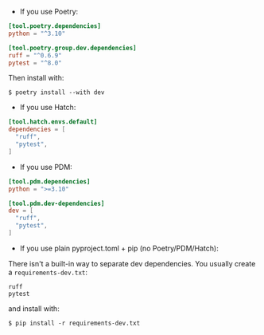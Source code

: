 - If you use Poetry:
```toml
[tool.poetry.dependencies]
python = "^3.10"

[tool.poetry.group.dev.dependencies]
ruff = "^0.6.9"
pytest = "^8.0"
```

Then install with:
```unix
$ poetry install --with dev
```

- If you use Hatch:
```toml
[tool.hatch.envs.default]
dependencies = [
  "ruff",
  "pytest",
]
```

- If you use PDM:
```toml
[tool.pdm.dependencies]
python = ">=3.10"

[tool.pdm.dev-dependencies]
dev = [
  "ruff",
  "pytest",
]
```

- If you use plain pyproject.toml + pip (no Poetry/PDM/Hatch):

There isn't a built-in way to separate dev dependencies. 
You usually create a `requirements-dev.txt`:
```
ruff
pytest
```
and install with:
```unix
$ pip install -r requirements-dev.txt
```
